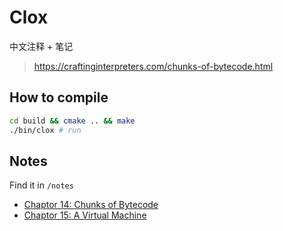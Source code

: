 # Clox

中文注释 + 笔记

> https://craftinginterpreters.com/chunks-of-bytecode.html

## How to compile

```sh
cd build && cmake .. && make
./bin/clox # run
```

## Notes 

Find it in `/notes`

- [Chaptor 14: Chunks of Bytecode](./notes/chaptor14.md)
- [Chaptor 15: A Virtual Machine](./notes/chaptor15.md)